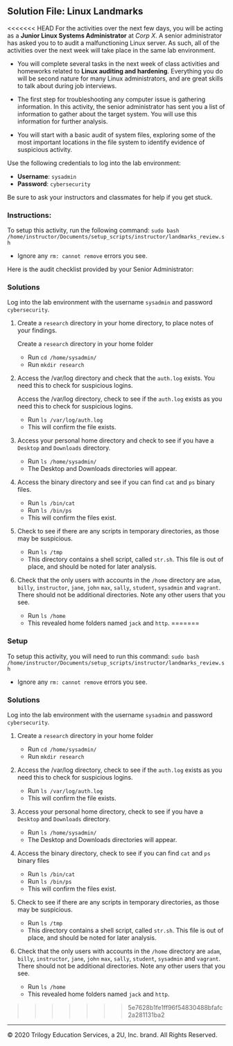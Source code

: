 ## Solution File: Linux Landmarks

<<<<<<< HEAD
For the activities over the next few days, you will be acting as a **Junior Linux Systems Administrator** at _Corp X_. A senior administrator has asked you to to audit a malfunctioning Linux server. As such, all of the activities over the next week will take place in the same lab environment.

- You will complete several tasks in the next week of class activities and homeworks related to **Linux auditing and hardening**. Everything you do will be second nature for many Linux administrators, and are great skills to talk about during job interviews.

- The first step for troubleshooting any computer issue is gathering information. In this activity, the senior administrator has sent you a list of information to gather about the target system. You will use this information for further analysis.

- You will start with a basic audit of system files, exploring some of the most important locations in the file system to identify evidence of suspicious activity.

Use the following credentials to log into the lab environment:

- **Username**: `sysadmin`
- **Password**: `cybersecurity`

Be sure to ask your instructors and classmates for help if you get stuck.

### Instructions:

To setup this activity, run the following command: `sudo bash /home/instructor/Documents/setup_scripts/instructor/landmarks_review.sh`
    
- Ignore any `rm: cannot remove` errors you see.

Here is the audit checklist provided by your Senior Administrator:

### Solutions
Log into the lab environment with the username `sysadmin` and password `cybersecurity`.
1. Create a `research` directory in your home directory, to place notes of your findings.

   Create a `research` directory in your home folder
     - Run `cd /home/sysadmin/`
     - Run `mkdir research`

2. Access the /var/log directory and check that the `auth.log` exists. You need this to check for suspicious logins.

   Access the /var/log directory, check to see if the `auth.log` exists as you need this to check for suspicious logins.
     - Run `ls /var/log/auth.log`
     - This will confirm the file exists.

3. Access your personal home directory and check to see if you have a `Desktop` and `Downloads` directory.

     - Run `ls /home/sysadmin/`
     - The Desktop and Downloads directories will appear.

4. Access the binary directory and see if you can find `cat` and `ps` binary files.
    
     - Run `ls /bin/cat`
     - Run `ls /bin/ps`
     - This will confirm the files exist.

5. Check to see if there are any scripts in temporary directories, as those may be suspicious.
     - Run `ls /tmp`
     - This directory contains a shell script, called `str.sh`. This file is out of place, and should be noted for later analysis.

6. Check that the only users with accounts in the `/home` directory are `adam`, `billy`, `instructor`, `jane`, `john` `max`, `sally`, `student`, `sysadmin` and `vagrant`. There should not be additional directories. Note any other users that you see.
    
     - Run `ls /home` 
     - This revealed home folders named `jack` and `http`.
=======
### Setup

To setup this activity, you will need to run this command: `sudo bash /home/instructor/Documents/setup_scripts/instructor/landmarks_review.sh`
    
- Ignore any `rm: cannot remove` errors you see.

### Solutions

Log into the lab environment with the username `sysadmin` and password `cybersecurity`.

1. Create a `research` directory in your home folder
     - Run `cd /home/sysadmin/`
     - Run `mkdir research`


2. Access the /var/log directory, check to see if the `auth.log` exists as you need this to check for suspicious logins.
    - Run `ls /var/log/auth.log`
    - This will confirm the file exists.

3. Access your personal home directory, check to see if you have a `Desktop` and `Downloads` directory.

    - Run `ls /home/sysadmin/`
    - The Desktop and Downloads directories will appear.

4. Access the binary directory, check to see if you can find `cat` and `ps` binary files
    
    - Run `ls /bin/cat`
    - Run `ls /bin/ps`
    - This will confirm the files exist.

5. Check to see if there are any scripts in temporary directories, as those may be suspicious.
    - Run `ls /tmp`
    - This directory contains a shell script, called `str.sh`. This file is out of place, and should be noted for later analysis.

6. Check that the only users with accounts in the `/home` directory are `adam`, `billy`, `instructor`, `jane`, `john` `max`, `sally`, `student`, `sysadmin` and `vagrant`. There should not be additional directories. Note any other users that you see.
    
    - Run `ls /home` 
    - This revealed home folders named `jack` and `http`.
>>>>>>> 5e7628b1fe1ff96f54830488bfafc2a281131ba2


-------

© 2020 Trilogy Education Services, a 2U, Inc. brand. All Rights Reserved.



